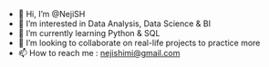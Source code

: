 - 👋 Hi, I’m @NejiSH
- 👀 I’m interested in Data Analysis, Data Science & BI
- 🌱 I’m currently learning Python & SQL
- 💞️ I’m looking to collaborate on real-life projects to practice more
- 📫 How to reach me : nejishimi@gmail.com


